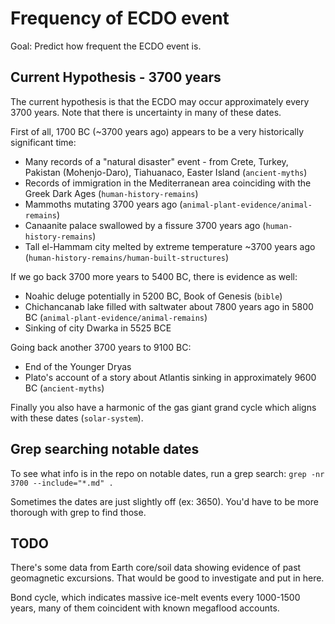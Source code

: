 # Frequency of ECDO event

Goal: Predict how frequent the ECDO event is.

## Current Hypothesis - 3700 years

The current hypothesis is that the ECDO may occur approximately every 3700 years. Note that there is uncertainty in many of these dates.

First of all, 1700 BC (~3700 years ago) appears to be a very historically significant time:
- Many records of a "natural disaster" event - from Crete, Turkey, Pakistan (Mohenjo-Daro), Tiahuanaco, Easter Island (`ancient-myths`)
- Records of immigration in the Mediterranean area coinciding with the Greek Dark Ages (`human-history-remains`)
- Mammoths mutating 3700 years ago (`animal-plant-evidence/animal-remains`)
- Canaanite palace swallowed by a fissure 3700 years ago (`human-history-remains`)
- Tall el-Hammam city melted by extreme temperature ~3700 years ago (`human-history-remains/human-built-structures`)

If we go back 3700 more years to 5400 BC, there is evidence as well:
- Noahic deluge potentially in 5200 BC, Book of Genesis (`bible`)
- Chichancanab lake filled with saltwater about 7800 years ago in 5800 BC (`animal-plant-evidence/animal-remains`)
- Sinking of city Dwarka in 5525 BCE

Going back another 3700 years to 9100 BC:
- End of the Younger Dryas
- Plato's account of a story about Atlantis sinking in approximately 9600 BC (`ancient-myths`)

Finally you also have a harmonic of the gas giant grand cycle which aligns with these dates (`solar-system`).

## Grep searching notable dates

To see what info is in the repo on notable dates, run a grep search: `grep -nr 3700 --include="*.md" .`

Sometimes the dates are just slightly off (ex: 3650). You'd have to be more thorough with grep to find those.

## TODO

There's some data from Earth core/soil data showing evidence of past geomagnetic excursions. That would be good to investigate and put in here.

Bond cycle, which indicates massive ice-melt events every 1000-1500 years, many of them coincident with known megaflood accounts.